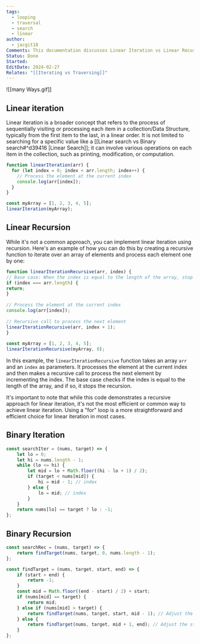 ```yaml
---
tags:
  - looping
  - traversal
  - search
  - linear
author:
  - jacgit18
Comments: This documentation discusses Linear Iteration vs Linear Recursion vs Binary Iteration vs Binary Recursion
Status: Done
Started: 
EditDate: 2024-02-27
Relates: "[[Iterating vs Traversing]]"
---
```

![[many Ways.gif]]


## Linear iteration

Linear iteration is a broader concept that refers to the process of sequentially visiting or processing each item in a collection/Data Structure, typically from the first item to the last, in a linear order.  It is not limited to searching for a specific value like a [[Linear search vs Binary search#^d39416 |Linear Search]]; it can involve various operations on each item in the collection, such as printing, modification, or computation.  

```javascript
function linearIteration(arr) {
  for (let index = 0; index < arr.length; index++) {
    // Process the element at the current index
    console.log(arr[index]);
  }
}

const myArray = [1, 2, 3, 4, 5];
linearIteration(myArray);
```

## Linear Recursion

While it's not a common approach, you can implement linear iteration using recursion. Here's an example of how you can do this by creating a recursive function to iterate over an array of elements and process each element one by one:  
  
```javascript  
function linearIterationRecursive(arr, index) {  
// Base case: When the index is equal to the length of the array, stop the recursion.  
if (index === arr.length) {  
return;  
}  
  
// Process the element at the current index  
console.log(arr[index]);  
  
// Recursive call to process the next element  
linearIterationRecursive(arr, index + 1);  
}  
  
const myArray = [1, 2, 3, 4, 5];  
linearIterationRecursive(myArray, 0);  
```  
  
In this example, the `linearIterationRecursive` function takes an array `arr` and an `index` as parameters. It processes the element at the current index and then makes a recursive call to process the next element by incrementing the index. The base case checks if the index is equal to the length of the array, and if so, it stops the recursion.  
  
It's important to note that while this code demonstrates a recursive approach for linear iteration, it's not the most efficient or common way to achieve linear iteration. Using a "for" loop is a more straightforward and efficient choice for linear iteration in most cases.

## Binary Iteration

```javascript
const searchIter = (nums, target) => {
    let lo = 0;
    let hi = nums.length - 1;
    while (lo <= hi) {
        let mid = lo + Math.floor((hi - lo + 1) / 2);
        if (target < nums[mid]) {
            hi = mid - 1; // index
        } else {
            lo = mid; // index
        }
    }
    return nums[lo] == target ? lo : -1;
};
```


## Binary Recursion

```javascript
const searchRec = (nums, target) => {
    return findTarget(nums, target, 0, nums.length - 1);
};

const findTarget = (nums, target, start, end) => {
    if (start > end) {
        return -1;
    }
    const mid = Math.floor((end - start) / 2) + start;
    if (nums[mid] == target) {
        return mid;
    } else if (nums[mid] > target) {
        return findTarget(nums, target, start, mid - 1); // Adjust the end index to mid - 1
    } else {
        return findTarget(nums, target, mid + 1, end); // Adjust the start index to mid + 1
    }
};
```







